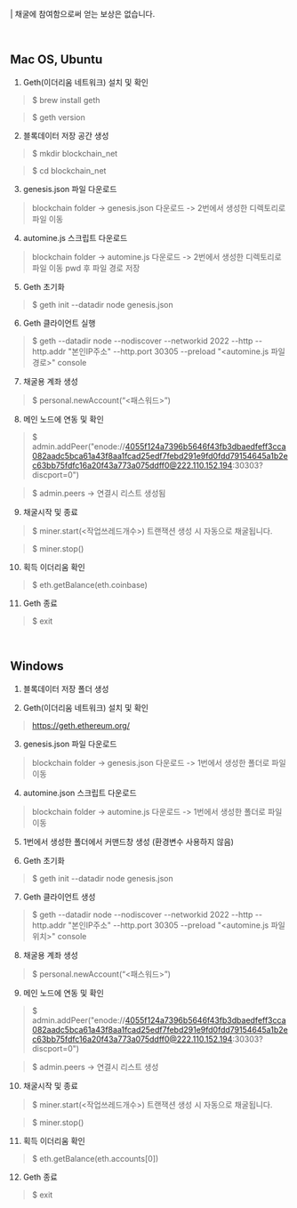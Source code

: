 | 채굴에 참여함으로써 얻는 보상은 없습니다.

</br>

## Mac OS, Ubuntu

1. Geth(이더리움 네트워크) 설치 및 확인
> $ brew install geth

> $ geth version

2. 블록데이터 저장 공간 생성
> $ mkdir blockchain_net

> $ cd blockchain_net

3. genesis.json 파일 다운로드
> blockchain folder -> genesis.json 다운로드 -> 2번에서 생성한 디렉토리로 파일 이동

4. automine.js 스크립트 다운로드
> blockchain folder -> automine.js 다운로드 -> 2번에서 생성한 디렉토리로 파일 이동
> pwd 후 파일 경로 저장

5. Geth 초기화
> $ geth init --datadir node genesis.json

6. Geth 클라이언트 실행
> $ geth --datadir node --nodiscover --networkid 2022 --http --http.addr "본인IP주소" --http.port 30305 --preload "<automine.js 파일경로>" console  

7. 채굴용 계좌 생성
> $ personal.newAccount(“<패스워드>”)

8. 메인 노드에 연동 및 확인
> $ admin.addPeer("enode://4055f124a7396b5646f43fb3dbaedfeff3cca082aadc5bca61a43f8aa1fcad25edf7febd291e9fd0fdd79154645a1b2ec63bb75fdfc16a20f43a773a075ddff0@222.110.152.194:30303?discport=0")

> $ admin.peers -> 연결시 리스트 생성됨

9. 채굴시작 및 종료
> $ miner.start(<작업쓰레드개수>)
> 트랜잭션 생성 시 자동으로 채굴됩니다.

> $ miner.stop()

10. 획득 이더리움 확인
> $ eth.getBalance(eth.coinbase)

11. Geth 종료
> $ exit

</br>

## Windows

1. 블록데이터 저장 폴더 생성

2. Geth(이더리움 네트워크) 설치 및 확인
> https://geth.ethereum.org/

3. genesis.json 파일 다운로드
> blockchain folder -> genesis.json 다운로드 -> 1번에서 생성한 폴더로 파일 이동

4. automine.json 스크립트 다운로드
> blockchain folder -> automine.js 다운로드 -> 1번에서 생성한 폴더로 파일 이동

5. 1번에서 생성한 폴더에서 커맨드창 생성 (환경변수 사용하지 않음)

6. Geth 초기화
> $ geth init --datadir node genesis.json

7. Geth 클라이언트 생성
> $ geth --datadir node --nodiscover --networkid 2022 --http --http.addr "본인IP주소" --http.port 30305 --preload "<automine.js 파일위치>" console  

8. 채굴용 계좌 생성
> $ personal.newAccount(“<패스워드>”)

9. 메인 노드에 연동 및 확인
> $ admin.addPeer("enode://4055f124a7396b5646f43fb3dbaedfeff3cca082aadc5bca61a43f8aa1fcad25edf7febd291e9fd0fdd79154645a1b2ec63bb75fdfc16a20f43a773a075ddff0@222.110.152.194:30303?discport=0")

> $ admin.peers -> 연결시 리스트 생성

10. 채굴시작 및 종료
> $ miner.start(<작업쓰레드개수>)
> 트랜잭션 생성 시 자동으로 채굴됩니다.

> $ miner.stop()

11. 획득 이더리움 확인
> $ eth.getBalance(eth.accounts[0])

12. Geth 종료
> $ exit

